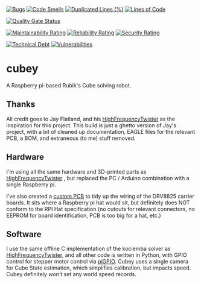 [![Bugs](https://sonarcloud.io/api/project_badges/measure?project=xoxota99_cubey&metric=bugs)](https://sonarcloud.io/dashboard?id=xoxota99_cubey)
[![Code Smells](https://sonarcloud.io/api/project_badges/measure?project=xoxota99_cubey&metric=code_smells)](https://sonarcloud.io/dashboard?id=xoxota99_cubey)
[![Duplicated Lines (%)](https://sonarcloud.io/api/project_badges/measure?project=xoxota99_cubey&metric=duplicated_lines_density)](https://sonarcloud.io/dashboard?id=xoxota99_cubey)
[![Lines of Code](https://sonarcloud.io/api/project_badges/measure?project=xoxota99_cubey&metric=ncloc)](https://sonarcloud.io/dashboard?id=xoxota99_cubey)

[![Quality Gate Status](https://sonarcloud.io/api/project_badges/measure?project=xoxota99_cubey&metric=alert_status)](https://sonarcloud.io/dashboard?id=xoxota99_cubey)

[![Maintainability Rating](https://sonarcloud.io/api/project_badges/measure?project=xoxota99_cubey&metric=sqale_rating)](https://sonarcloud.io/dashboard?id=xoxota99_cubey)
[![Reliability Rating](https://sonarcloud.io/api/project_badges/measure?project=xoxota99_cubey&metric=reliability_rating)](https://sonarcloud.io/dashboard?id=xoxota99_cubey)
[![Security Rating](https://sonarcloud.io/api/project_badges/measure?project=xoxota99_cubey&metric=security_rating)](https://sonarcloud.io/dashboard?id=xoxota99_cubey)

[![Technical Debt](https://sonarcloud.io/api/project_badges/measure?project=xoxota99_cubey&metric=sqale_index)](https://sonarcloud.io/dashboard?id=xoxota99_cubey)
[![Vulnerabilities](https://sonarcloud.io/api/project_badges/measure?project=xoxota99_cubey&metric=vulnerabilities)](https://sonarcloud.io/dashboard?id=xoxota99_cubey)


# cubey
A Raspberry pi-based Rubik's Cube solving robot.

## Thanks
All credit goes to Jay Flatland, and his [HighFrequencyTwister](https://github.com/jayflatland/HighFrequencyTwister) as the inspiration for this project. This build is just a ghetto version of Jay's project, with a bit of cleaned up documentation, EAGLE files for the relevant PCB, a BOM, and extraneous (to me) stuff removed.

## Hardware
I'm using all the same hardware and 3D-printed parts as [HighFrequencyTwister](https://github.com/jayflatland/HighFrequencyTwister) , but replaced the PC / Arduino combination with a single Raspberry pi. 

I've also created a [custom PCB](https://oshpark.com/shared_projects/SddnpiI5) to tidy up the wiring of the DRV8825 carrier boards. It sits where a Raspberry pi hat would sit, but definitely does NOT conform to the RPI Hat specification (no cutouts for relevant connectors, no EEPROM for board identification, PCB is too big for a hat, etc.)

## Software
I use the same offline C implementation of the kociemba solver as [HighFrequencyTwister](https://github.com/jayflatland/HighFrequencyTwister), and all other code is written in Python, with GPIO control for stepper motor control via [piGPIO](https://github.com/joan2937/pigpio). Cubey uses a single camera for Cube State estimation, which simplifies calibration, but impacts speed. Cubey definitely *won't* set any world speed records.
